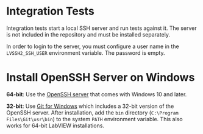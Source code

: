 # Integration Tests

Integration tests start a local SSH server and run tests against it. The server is not included in the repository and must be installed separately.

In order to login to the server, you must configure a user name in the `LVSSH2_SSH_USER` environment variable. The password is empty.

# Install OpenSSH Server on Windows

**64-bit**: Use the [OpenSSH server](https://docs.microsoft.com/en-us/windows-server/administration/openssh/openssh_install_firstuse) that comes with Windows 10 and later.

**32-bit**: Use [Git for Windows](https://git-scm.com/download/win) which includes a 32-bit version of the OpenSSH server. After installation, add the `bin` directory (`C:\Program Files\Git\usr\bin`) to the system `PATH` environment variable. This also works for 64-bit LabVIEW installations.